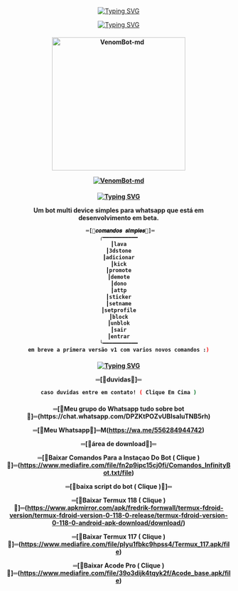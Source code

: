 <p align="center">
    <a href="https://github.com/Venom-ofc">
        <img
            src="https://readme-typing-svg.herokuapp.com?size=30&width=1000&lines=Venom+-+Bot+-+Multi+-+device"
            alt="Typing SVG"
        />
    </a>
</p>

<p align="center">
    <a href="https://github.com/Venom-ofc">
        <img
            src="https://readme-typing-svg.herokuapp.com?size=25&width=300&lines=⚡+Feito+por+Venom+⚡"
            alt="Typing SVG"
        />
    </a>
</p>

<div align="center">
</div>
<p align="center">
  <h4 align="center">
<img src="https://i.ibb.co/Lg7Jvxq/Venom-Md.jpg" alt="VenomBot-md" width="300" />

</div>
<p align="center">
   <a href="https://github.com/Venom-ofc/VenomBot-md"><img title="VenomBot-md" src="https://img.shields.io/badge/Feito por Venom Mods-red.svg?style=for-the-badge&logo=github" /></a>
  <h4 align="center">
  
<p align="center">
    <a href="https://github.com/Venom-ofc">
        <img
            src="https://readme-typing-svg.herokuapp.com?size=25&width=300&lines=⚡+Ajuda+sobre+o+bot+⚡"
            alt="Typing SVG"
        />
    </a>
</p>
Um bot multi device simples para whatsapp que está em desenvolvimento em beta.

```bash
 ═[🎈𝒄𝒐𝒎𝒂𝒏𝒅𝒐𝒔 𝒔𝒊𝒎𝒑𝒍𝒆𝒔🎈]═
╭━━━━━━━━━━━
┃lava
┃3dstone
┃adicionar
┃kick
┃promote
┃demote
┃dono
┃attp
┃sticker
┃setname
┃setprofile
┃block
┃unblok
┃sair
┃entrar
╰━━━━━━━━━━━
em breve a primera versão v1 com varios novos comandos :)
```

<div align="center">
</div>
<p align="center">
  <h4 align="center">   
<p align="center">
    <a href="https://github.com/Venom-ofc">
        <img
            src="https://readme-typing-svg.herokuapp.com?size=25&width=300&lines=⚡+Duvidas+e+Instalação+⚡"
            alt="Typing SVG"
        />
    </a>
</p>  
═[🎈duvidas🎈]═

```bash     
caso duvidas entre em contato! ( Clique Em Cima )
```
<div align="center">
</div>
<p align="center">
  <h4 align="center">       
═[🎈Meu grupo do Whatsapp tudo sobre bot🎈]═(https://chat.whatsapp.com/DPZKtPOZvUBIsaluTNB5rh)
    
═[🎈Meu Whatsapp🎈]═M(https://wa.me/556284944742)

═[🎈área de download🎈]═
    
═[🎈Baixar Comandos Para a Instaçao Do Bot ( Clique )🎈]═(https://www.mediafire.com/file/fn2p9ipc15cj0fi/Comandos_InfinityBot.txt/file)

═[🎈baixa script do bot ( Clique )🎈]═
    
═[🎈Baixar Termux 118 ( Clique )🎈]═(https://www.apkmirror.com/apk/fredrik-fornwall/termux-fdroid-version/termux-fdroid-version-0-118-0-release/termux-fdroid-version-0-118-0-android-apk-download/download/)
    
═[🎈Baixar Termux 117 ( Clique )🎈]═(https://www.mediafire.com/file/plyu1fbkc9hpss4/Termux_117.apk/file)
    
═[🎈Baixar Acode Pro ( Clique )🎈]═(https://www.mediafire.com/file/39o3dijk4tqyk2f/Acode_base.apk/file)

